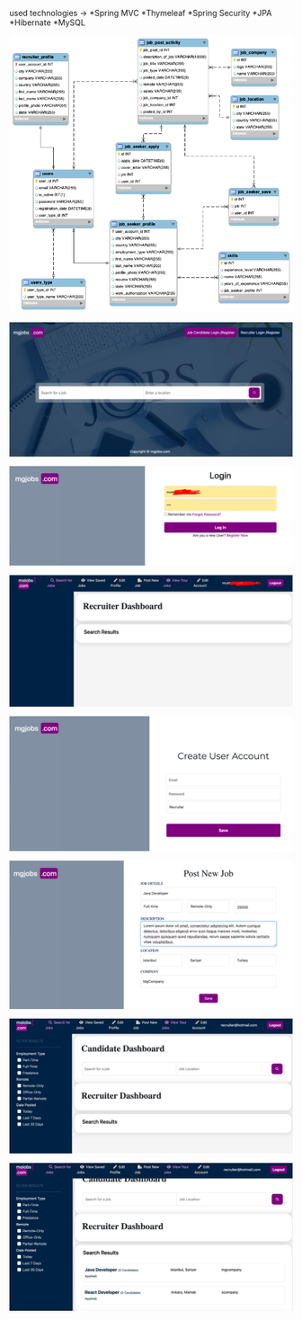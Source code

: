 used technologies ->
*Spring MVC
*Thymeleaf
*Spring Security
*JPA
*Hibernate
*MySQL

![img_5.png](img_5.png)

![img_3.png](img_3.png)

![img.png](img.png)

![img_1.png](img_1.png)

![img_2.png](img_2.png)

![img_4.png](img_4.png)

![img_6.png](img_6.png)

![img_7.png](img_7.png)

